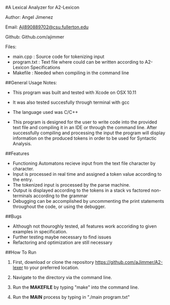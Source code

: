 #A Lexical Analyzer for A2-Lexicon

Author: Angel Jimenez

Email: Ajl890889702@csu.fullerton.edu

Github: Github.com/ajimmer

Files: 
* main.cpp :  Source code for tokenizing input
* program.txt : Text file where could can be written according to A2-Lexicon Specifications
* Makefile : Needed when compiling in the command line


##General Usage Notes:

* This program was built and tested with Xcode on OSX 10.11

* It was also tested succesfully through terminal with gcc

* The language used was C/C++

* This program is designed for the user to write code into the provided text file and compiling it in an IDE or through the command line. After successfully compiling and processing the input the program will display information on the produced tokens in order to be used for Syntactic Analysis.


##Features

* Functioning Automatons recieve input from the text file character by character. 
* Input is processed in real time and assigned a token value according to the entry.
* The tokenized input is processed by the parse machine.
* Output is displayed according to the tokens in a stack vs factored non-terminals according to the grammar
* Debugging can be accomplished by uncommenting the print statements throughout the code, or using the debugger.

##Bugs

* Although not thouroghly tested, all features work accoriding to given examples in specification.
* Further testing maybe necessary to find issues 
* Refactoring and optimization are still necessary

##How To Run

1. First, download or clone the repository https://github.com/aJimmer/A2-lexer to your preferred location.

2. Navigate to the directory via the command line.

3. Run the **MAKEFILE** by typing "make" into the command line.

4. Run the **MAIN** process by typing in "./main program.txt"

